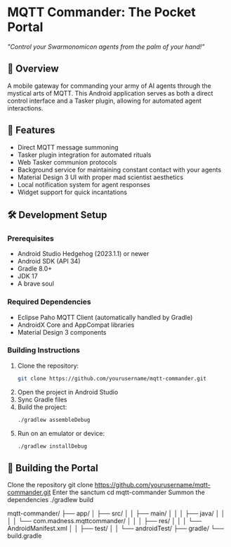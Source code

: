 # MQTT Commander: The Pocket Portal
*"Control your Swarmonomicon agents from the palm of your hand!"*

## 🌋 Overview
A mobile gateway for commanding your army of AI agents through the mystical arts of MQTT. This Android application serves as both a direct control interface and a Tasker plugin, allowing for automated agent interactions.

## 🧪 Features
- Direct MQTT message summoning
- Tasker plugin integration for automated rituals
- Web Tasker communion protocols
- Background service for maintaining constant contact with your agents
- Material Design 3 UI with proper mad scientist aesthetics
- Local notification system for agent responses
- Widget support for quick incantations

## 🛠️ Development Setup
### Prerequisites
- Android Studio Hedgehog (2023.1.1) or newer
- Android SDK (API 34)
- Gradle 8.0+
- JDK 17
- A brave soul



### Required Dependencies
- Eclipse Paho MQTT Client (automatically handled by Gradle)
- AndroidX Core and AppCompat libraries
- Material Design 3 components

### Building Instructions
1. Clone the repository:
   ```bash
   git clone https://github.com/yourusername/mqtt-commander.git
   ```
2. Open the project in Android Studio
3. Sync Gradle files
4. Build the project:
   ```bash
   ./gradlew assembleDebug
   ```
5. Run on an emulator or device:
   ```bash
   ./gradlew installDebug
   ```

## 📱 Building the Portal


Clone the repository
git clone https://github.com/yourusername/mqtt-commander.git
Enter the sanctum
cd mqtt-commander
Summon the dependencies
./gradlew build


mqtt-commander/
├── app/
│ ├── src/
│ │ ├── main/
│ │ │ ├── java/
│ │ │ │ └── com.madness.mqttcommander/
│ │ │ ├── res/
│ │ │ └── AndroidManifest.xml
│ │ ├── test/
│ │ └── androidTest/
├── gradle/
└── build.gradle
